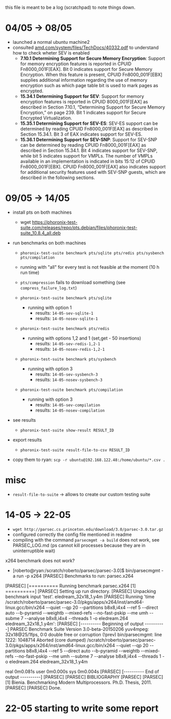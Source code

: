 this file is meant to be a log (scratchpad) to note things down.

# 04/05 -> 08/05
+ launched a normal ubuntu machine2
+ consulted [amd.com/system/files/TechDocs/40332.pdf](amd.com/system/files/TechDocs/40332.pdf) to understand how to check wheter SEV is enabled
    + **7.10.1 Determining Support for Secure Memory Encryption**: Support for memory encryption features is reported in CPUID Fn8000_001F[EAX]. Bit 0 indicates support for Secure Memory Encryption. When this feature is present, CPUID Fn8000_001F[EBX] supplies additional information regarding the use of memory encryption such as which page table bit is used to mark pages as encrypted.
    + **15.34.1 Determining Support for SEV**: Support for memory encryption features is reported in CPUID 8000_001F[EAX] as described in Section 7.10.1, “Determining Support for Secure Memory Encryption,” on page 239. Bit 1 indicates support for Secure Encrypted Virtualization.
    + **15.35.1 Determining Support for SEV-ES**: SEV-ES support can be determined by reading CPUID Fn8000_001F[EAX] as described in Section 15.34.1. Bit 3 of EAX indicates support for SEV-ES.
    + **15.36.1 Determining Support for SEV-SNP**: Support for SEV-SNP can be determined by reading CPUID Fn8000_001F[EAX] as described in Section 15.34.1. Bit 4 indicates support for SEV-SNP, while bit 5 indicates support for VMPLs. The number of VMPLs available in an implementation is indicated in bits 15:12 of CPUID Fn8000_001F[EBX].
    CPUID Fn8000_001F[EAX] also indicates support for additional security features used with SEV-SNP guests, which are described in the following sections.

# 09/05 -> 14/05

+ install pts on both machines
    + wget https://phoronix-test-suite.com/releases/repo/pts.debian/files/phoronix-test-suite_10.8.4_all.deb
+ run benchmarks on both machines
    + `phoronix-test-suite benchmark pts/sqlite pts/redis pts/sysbench pts/compilation`
    + running with "all" for every test is not feasible at the moment (10 h run time)
    + `pts/compression` fails to download something (see `compress_failure_log.txt`)

    + `phoronix-test-suite benchmark pts/sqlite`
        + running with option 1 
            + results: `14-05-sev-sqlite-1`
            + results: `14-05-nosev-sqlite-1`
    + `phoronix-test-suite benchmark pts/redis`
        + running with options 1,2 and 1 (set,get - 50 insertions)
            + results: `14-05-sev-redis-1,2-1`
            + results: `14-05-nosev-redis-1,2-1`
    + `phoronix-test-suite benchmark pts/sysbench`
        + running with option 3
            + results: `14-05-sev-sysbench-3`
            + results: `14-05-nosev-sysbench-3`
    + `phoronix-test-suite benchmark pts/compilation`
        + running with option 3
            + results: `14-05-sev-compilation`
            + results: `14-05-nosev-compilation`


+ see results
    + `phoronix-test-suite show-result RESULT_ID`

+ export results
    + `phoronix-test-suite result-file-to-csv RESULT_ID`

+ copy them to ryan: `scp -r ubuntu@192.168.122.48:/home/ubuntu/*.csv .`

# misc
+ `result-file-to-suite` -> allows to create our custom testing suite

# 14-05 -> 22-05

+ `wget http://parsec.cs.princeton.edu/download/3.0/parsec-3.0.tar.gz`
+ configured correctly the config file mentioned in readme 
+ compiling with the command `parsecmgmt -a build` does not work, see PARSEC_LOG.md (ps cannot kill processes because they are in uninterruptible wait)

x264 benchmark does not work? 

+ [roberto@ryan:/scratch/roberto/parsec/parsec-3.0]$ bin/parsecmgmt -a run -p x264
[PARSEC] Benchmarks to run:  parsec.x264

[PARSEC] [========== Running benchmark parsec.x264 [1] ==========]
[PARSEC] Setting up run directory.
[PARSEC] Unpacking benchmark input 'test'.
eledream_32x18_1.y4m
[PARSEC] Running 'time /scratch/roberto/parsec/parsec-3.0/pkgs/apps/x264/inst/amd64-linux.gcc/bin/x264 --quiet --qp 20 --partitions b8x8,i4x4 --ref 5 --direct auto --b-pyramid --weightb --mixed-refs --no-fast-pskip --me umh --subme 7 --analyse b8x8,i4x4 --threads 1 -o eledream.264 eledream_32x18_1.y4m':
[PARSEC] [---------- Beginning of output ----------]
PARSEC Benchmark Suite Version 3.0-beta-20150206
yuv4mpeg: 32x18@25/1fps, 0:0
double free or corruption (!prev)
bin/parsecmgmt: line 1222: 1048714 Aborted                 (core dumped) /scratch/roberto/parsec/parsec-3.0/pkgs/apps/x264/inst/amd64-linux.gcc/bin/x264 --quiet --qp 20 --partitions b8x8,i4x4 --ref 5 --direct auto --b-pyramid --weightb --mixed-refs --no-fast-pskip --me umh --subme 7 --analyse b8x8,i4x4 --threads 1 -o eledream.264 eledream_32x18_1.y4m

real	0m0.081s
user	0m0.000s
sys	0m0.004s
[PARSEC] [----------    End of output    ----------]
[PARSEC]
[PARSEC] BIBLIOGRAPHY
[PARSEC]
[PARSEC] [1] Bienia. Benchmarking Modern Multiprocessors. Ph.D. Thesis, 2011.
[PARSEC]
[PARSEC] Done.


# 22-05 starting to write some report
